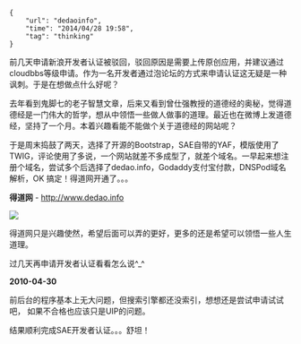 ```
{
    "url": "dedaoinfo",
    "time": "2014/04/28 19:58",
    "tag": "thinking"
}
```

前几天申请新浪开发者认证被驳回，驳回原因是需要上传原创应用，并建议通过cloudbbs等级申请。作为一名开发者通过泡论坛的方式来申请认证这无疑是一种讽刺。于是在想做点什么好呢？

去年看到鬼脚七的老子智慧文章，后来又看到曾仕强教授的道德经的奥秘，觉得道德经是一门伟大的哲学，想从中领悟一些做人做事的道理。最近也在微博上发道德经，坚持了一个月。本着兴趣看能不能做个关于道德经的网站呢？

于是周末捣鼓了两天，选择了开源的Bootstrap，SAE自带的YAF，模版使用了TWIG，评论使用了多说，一个网站就差不多成型了，就差个域名。一早起来想注册个域名，尝试多个后选择了dedao.info，Godaddy支付宝付款，DNSPod域名解析，OK 搞定！得道网开通了。。。

**得道网** - http://www.dedao.info

![](/uploads/dedaoinfo.jpg)

得道网只是兴趣使然，希望后面可以弄的更好，更多的还是希望可以领悟一些人生道理。

过几天再申请开发者认证看看怎么说^_^

**2010-04-30**

前后台的程序基本上无大问题，但搜索引擎都还没索引，想想还是尝试申请试试吧， 如果不合格也应该只是UIP的问题。

结果顺利完成SAE开发者认证。。。舒坦！